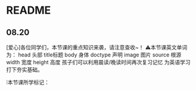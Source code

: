 # README

## 08.20

[爱心]各位同学们，本节课的重点知识来袭，请注意查收~！
⚠本节课英文单词为：
head 头部 title标题 
body 身体 doctype 声明
image 图片 source 根源 
width 宽度 height 高度
孩子们可以利用晨读/晚读时间再次复习记忆
为英语学习打下夯实基础。

❕本节课所学标记：
<html> <head> <body> <title> <meta> <img>
❕本节课所学编程知识：
网页模板，设置编码格式<meta /> 单标记和双标记，注释的写法
网页中添加图片，标记属性，样式属性，路径

## 10.06

[爱心]各位同学们，本节课的重点知识来袭，请注意查收~！
❕本节课英文单词为：
left 左 right 右
top 顶部 bottom底部
cover遮盖 contain 包含
border边界 content内容
padding填充 margin边缘
❕本节课所学编程知识：
属性 target、background-size属性
知识点设置图片超链接、为背景图片设置大小
❕
盒子模型、调试工具相关操作
padding属性 margin 属性
padding复合属性 margin复合属性

## 10.15

[爱心]各位同学们，本节课的重点知识来袭，请注意查收~！
⚠本节课英文单词为：
border 边框 groove凹槽
dot圆点 dashed虚线
孩子们可以利用晨读/晚读时间再次复习记忆
为英语学习打下夯实基础。

⚠属性：
border属性 border-left属性
border-top属性 border-right属性
border-bottom属性
⚠本节课所学编程知识：
为元素的边框添加边框并设置样式

## 10.22

[爱心]各位同学们，本节课的重点知识来袭，请注意查收~！
⚠本节课英文单词为：
block（块) inline(排成行的 ) display(显示)
孩子们可以利用晨读/晚读时间再次复习记忆
为英语学习打下夯实基础。
⚠本节课所学编程知识：
❕行元素 块元素  两者的转换关系
